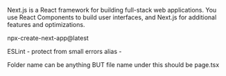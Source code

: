 Next.js is a React framework for building full-stack web applications. You use React Components to build user interfaces, and Next.js for additional features and optimizations.

npx-create-next-app@latest

ESLint - protect from small errors
alias  - 

Folder name can be anything BUT file name under this should be page.tsx
